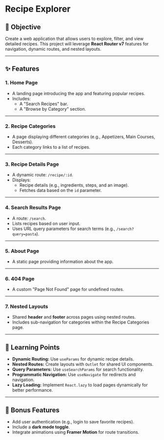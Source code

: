 # Recipe Explorer

## 🌟 **Objective**
Create a web application that allows users to explore, filter, and view detailed recipes. This project will leverage **React Router v7** features for navigation, dynamic routes, and nested layouts.

---

## ✨ **Features**

### 1. **Home Page**
- A landing page introducing the app and featuring popular recipes.
- Includes:
  - A "Search Recipes" bar.
  - A "Browse by Category" section.

---

### 2. **Recipe Categories**
- A page displaying different categories (e.g., Appetizers, Main Courses, Desserts).
- Each category links to a list of recipes.

---

### 3. **Recipe Details Page**
- A dynamic route: `/recipe/:id`.
- Displays:
  - Recipe details (e.g., ingredients, steps, and an image).
  - Fetches data based on the `id` parameter.

---

### 4. **Search Results Page**
- A route: `/search`.
- Lists recipes based on user input.
- Uses URL query parameters for search terms (e.g., `/search?query=pasta`).

---

### 5. **About Page**
- A static page providing information about the app.

---

### 6. **404 Page**
- A custom "Page Not Found" page for undefined routes.

---

### 7. **Nested Layouts**
- Shared **header** and **footer** across pages using nested routes.
- Includes sub-navigation for categories within the Recipe Categories page.

---

## 🎯 **Learning Points**
- **Dynamic Routing:** Use `useParams` for dynamic recipe details.
- **Nested Routes:** Create layouts with `Outlet` for shared UI components.
- **Query Parameters:** Use `useSearchParams` for search functionality.
- **Programmatic Navigation:** Use `useNavigate` for redirects and navigation.
- **Lazy Loading:** Implement `React.lazy` to load pages dynamically for better performance.

---

## 🌟 **Bonus Features**
- Add user authentication (e.g., login to save favorite recipes).
- Include a **dark mode toggle**.
- Integrate animations using **Framer Motion** for route transitions.
